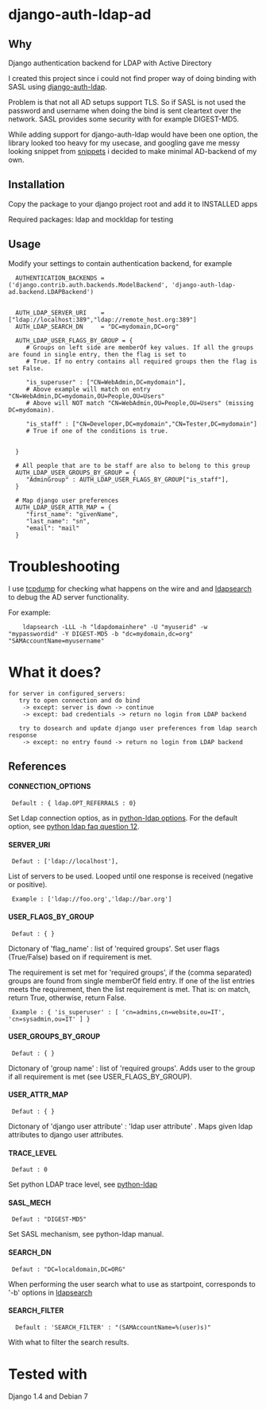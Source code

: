 django-auth-ldap-ad
===================


## Why
Django authentication backend for LDAP with Active Directory

I created this project since i could not find proper way of doing binding with SASL using  [django-auth-ldap](https://pythonhosted.org/django-auth-ldap/).

Problem is that not all AD setups support TLS. So if SASL is not used the password and username when doing the bind is sent cleartext over the network. SASL provides some security with for example DIGEST-MD5.

While adding support for django-auth-ldap would have been one option, the library looked too heavy for my usecase, and googling gave me messy looking snippet from [snippets](https://djangosnippets.org/snippets/501/) i decided to make minimal AD-backend of my own.


## Installation
Copy the package to your django project root and add it to INSTALLED apps

Required packages: ldap and mockldap for testing

## Usage

Modify your settings to contain authentication backend, for example

      AUTHENTICATION_BACKENDS = ('django.contrib.auth.backends.ModelBackend', 'django-auth-ldap-ad.backend.LDAPBackend')
      

      AUTH_LDAP_SERVER_URI    = ["ldap://localhost:389","ldap://remote_host.org:389"]
      AUTH_LDAP_SEARCH_DN     = "DC=mydomain,DC=org"

      AUTH_LDAP_USER_FLAGS_BY_GROUP = {
         # Groups on left side are memberOf key values. If all the groups are found in single entry, then the flag is set to
         # True. If no entry contains all required groups then the flag is set False.
         
         "is_superuser" : ["CN=WebAdmin,DC=mydomain"], 
         # Above example will match on entry "CN=WebAdmin,DC=mydomain,OU=People,OU=Users" 
         # Above will NOT match "CN=WebAdmin,OU=People,OU=Users" (missing DC=mydomain).
         
         "is_staff" : ["CN=Developer,DC=mydomain","CN=Tester,DC=mydomain"] 
         # True if one of the conditions is true.
         
         
      }
      
      # All people that are to be staff are also to belong to this group  
      AUTH_LDAP_USER_GROUPS_BY_GROUP = {
         "AdminGroup" : AUTH_LDAP_USER_FLAGS_BY_GROUP["is_staff"],
      }
      
      # Map django user preferences
      AUTH_LDAP_USER_ATTR_MAP = {
         "first_name": "givenName",
         "last_name": "sn",
         "email": "mail"
      }

# Troubleshooting

I use [tcpdump](http://linux.die.net/man/1/tcpdump) for checking what happens on the wire and and [ldapsearch](http://linux.die.net/man/1/ldapsearch) to debug the AD server functionality.

For example:

        ldapsearch -LLL -h "ldapdomainhere" -U "myuserid" -w "mypasswordid" -Y DIGEST-MD5 -b "dc=mydomain,dc=org" "SAMAccountName=myusername"

# What it does?

    for server in configured_servers:
       try to open connection and do bind
        -> except: server is down -> continue
        -> except: bad credentials -> return no login from LDAP backend
        
       try to dosearch and update django user preferences from ldap search response
        -> except: no entry found -> return no login from LDAP backend
        
       
       


## References

#### CONNECTION_OPTIONS

     Default : { ldap.OPT_REFERRALS : 0} 
  
Set Ldap connection optios, as in [python-ldap options](http://www.python-ldap.org/doc/html/ldap.html#options).
For the default option, see [python ldap faq question 12](http://www.python-ldap.org/faq.shtml).


#### SERVER_URI

     Defaut : ['ldap://localhost'],
     
List of servers to be used. Looped until one response is received (negative or positive). 

     Example : ['ldap://foo.org','ldap://bar.org']

#### USER_FLAGS_BY_GROUP

     Defaut : { }
     
Dictonary of 'flag_name' : list of 'required groups'. Set user flags (True/False) based on if requirement is met.

The requirement is set met for 'required groups', if the (comma separated) groups are found from single memberOf field entry.
If one of the list entries meets the requirement, then the list requirement is met. That is: on match, return True, otherwise, return False.
    
     Example : { 'is_superuser' : [ 'cn=admins,cn=website,ou=IT', 'cn=sysadmin,ou=IT' ] }

#### USER_GROUPS_BY_GROUP

     Defaut : { }
     
Dictonary of 'group name' : list of 'required groups'. Adds user to the group if all requirement is met (see USER_FLAGS_BY_GROUP).



#### USER_ATTR_MAP

     Defaut : { }
     
Dictonary of 'django user attribute' : 'ldap user attribute' . Maps given ldap attributes to django user attributes.


#### TRACE_LEVEL

     Defaut : 0
     
Set python LDAP trace level, see [python-ldap](http://www.python-ldap.org/doc/html/ldap.html)

#### SASL_MECH

     Defaut : "DIGEST-MD5"
     
Set SASL mechanism, see python-ldap manual.


#### SEARCH_DN

     Defaut : "DC=localdomain,DC=ORG"
     
When performing the user search what to use as startpoint, corresponds to '-b' options in [ldapsearch](http://linux.die.net/man/1/ldapsearch)
     
#### SEARCH_FILTER   

      Default : 'SEARCH_FILTER' : "(SAMAccountName=%(user)s)"
      
With what to filter the search results.

# Tested with

Django 1.4 and Debian 7








